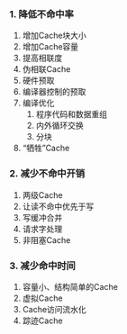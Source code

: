 ### 1. 降低不命中率

1. 增加Cache块大小
2. 增加Cache容量
3. 提高相联度
4. 伪相联Cache
5. 硬件预取
6. 编译器控制的预取
7. 编译优化
   1. 程序代码和数据重组
   2. 内外循环交换
   3. 分块
8. “牺牲”Cache

### 2. 减少不命中开销

1. 两级Cache
2. 让读不命中优先于写
3. 写缓冲合并
4. 请求字处理
5. 非阻塞Cache

### 3. 减少命中时间

1. 容量小、结构简单的Cache
2. 虚拟Cache
3. Cache访问流水化
4. 踪迹Cache